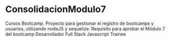 # ConsolidacionModulo7
Cursos Bootcamp. Proyecto para gestionar el registro de bootcamps y usuarios, utilizando nodeJS y sequelize. Requisito para aprobar el Módulo 7 del bootcamp Desarrollador Full Stack Javascript Trainee
